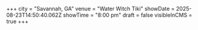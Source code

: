 +++
city = "Savannah, GA"
venue = "Water Witch Tiki"
showDate = 2025-08-23T14:50:40.062Z
showTime = "8:00 pm"
draft = false
visibleInCMS = true
+++
